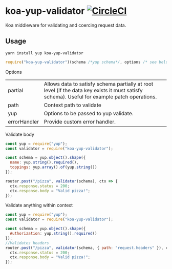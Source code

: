 # koa-yup-validator [![CircleCI](https://circleci.com/gh/Turee/koa-yup-validator.svg?style=svg)](https://circleci.com/gh/Turee/koa-yup-validator)

Koa middleware for validating and coercing request data.

## Usage

`yarn install yup koa-yup-validator`

```javascript
require("koa-yup-validator")(schema /*yup schema*/, options /* see below */);
```

Options

|              |                                                                                                                                             |
| ------------ | ------------------------------------------------------------------------------------------------------------------------------------------- |
| partial      | Allows data to satisfy schema partially at root level (if the data key exists it must satisfy schema). Useful for example patch operations. |
| path         | Context path to validate                                                                                                                    |
| yup          | Options to be passed to yup validate.                                                                                                       |
| errorHandler | Provide custom error handler.                                                                                                               |

Validate body

```javascript
const yup = require("yup");
const validator = require("koa-yup-validator");

const schema = yup.object().shape({
  name: yup.string().required(),
  toppings: yup.array().of(yup.string())
});

router.post("/pizza", validator(schema), ctx => {
  ctx.response.status = 200;
  ctx.response.body = "Valid pizza!";
});
```

Validate anything within context

```javascript
const yup = require("yup");
const validator = require("koa-yup-validator");

const schema = yup.object().shape({
  Authorization: yup.string().required()
});
//Validates headers
router.post("/pizza", validator(schema, { path: "request.headers" }), ctx => {
  ctx.response.status = 200;
  ctx.response.body = "Valid pizza!";
});
```
